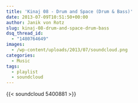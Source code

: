 ```yaml
---
title: 'Kinaj 08 - Drum and Space (Drum & Bass)'
date: 2013-07-09T10:51:50+00:00
author: Janik von Rotz
slug: kinaj-08-drum-and-space-drum-bass
dsq_thread_id:
  - "1480764649"
images:
  - /wp-content/uploads/2013/07/soundcloud.png
categories:
  - Music
tags:
  - playlist
  - soundcloud
---
```

{{< soundcloud 5400881 >}}